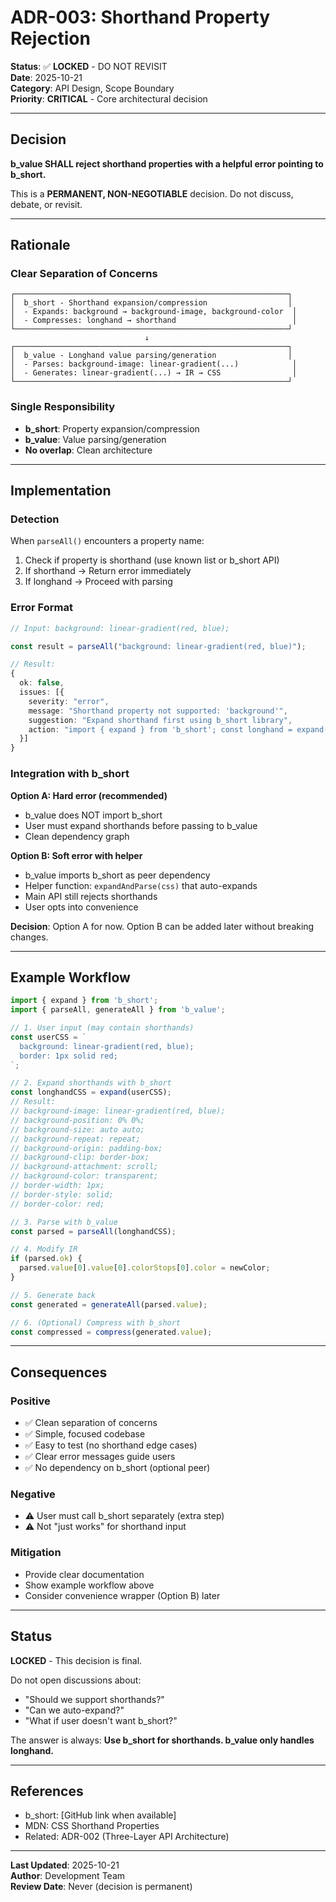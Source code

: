 # ADR-003: Shorthand Property Rejection

**Status**: ✅ **LOCKED** - DO NOT REVISIT  
**Date**: 2025-10-21  
**Category**: API Design, Scope Boundary  
**Priority**: **CRITICAL** - Core architectural decision

---

## Decision

**b_value SHALL reject shorthand properties with a helpful error pointing to b_short.**

This is a **PERMANENT, NON-NEGOTIABLE** decision. Do not discuss, debate, or revisit.

---

## Rationale

### Clear Separation of Concerns

```
┌─────────────────────────────────────────────────────────────┐
│  b_short - Shorthand expansion/compression                  │
│  - Expands: background → background-image, background-color  │
│  - Compresses: longhand → shorthand                          │
└─────────────────────────────────────────────────────────────┘
                              ↓
┌─────────────────────────────────────────────────────────────┐
│  b_value - Longhand value parsing/generation                │
│  - Parses: background-image: linear-gradient(...)            │
│  - Generates: linear-gradient(...) → IR → CSS                │
└─────────────────────────────────────────────────────────────┘
```

### Single Responsibility
- **b_short**: Property expansion/compression
- **b_value**: Value parsing/generation
- **No overlap**: Clean architecture

---

## Implementation

### Detection

When `parseAll()` encounters a property name:

1. Check if property is shorthand (use known list or b_short API)
2. If shorthand → Return error immediately
3. If longhand → Proceed with parsing

### Error Format

```typescript
// Input: background: linear-gradient(red, blue);

const result = parseAll("background: linear-gradient(red, blue)");

// Result:
{
  ok: false,
  issues: [{
    severity: "error",
    message: "Shorthand property not supported: 'background'",
    suggestion: "Expand shorthand first using b_short library",
    action: "import { expand } from 'b_short'; const longhand = expand('background: ...');"
  }]
}
```

### Integration with b_short

**Option A: Hard error (recommended)**
- b_value does NOT import b_short
- User must expand shorthands before passing to b_value
- Clean dependency graph

**Option B: Soft error with helper**
- b_value imports b_short as peer dependency
- Helper function: `expandAndParse(css)` that auto-expands
- Main API still rejects shorthands
- User opts into convenience

**Decision**: Option A for now. Option B can be added later without breaking changes.

---

## Example Workflow

```typescript
import { expand } from 'b_short';
import { parseAll, generateAll } from 'b_value';

// 1. User input (may contain shorthands)
const userCSS = `
  background: linear-gradient(red, blue);
  border: 1px solid red;
`;

// 2. Expand shorthands with b_short
const longhandCSS = expand(userCSS);
// Result:
// background-image: linear-gradient(red, blue);
// background-position: 0% 0%;
// background-size: auto auto;
// background-repeat: repeat;
// background-origin: padding-box;
// background-clip: border-box;
// background-attachment: scroll;
// background-color: transparent;
// border-width: 1px;
// border-style: solid;
// border-color: red;

// 3. Parse with b_value
const parsed = parseAll(longhandCSS);

// 4. Modify IR
if (parsed.ok) {
  parsed.value[0].value[0].colorStops[0].color = newColor;
}

// 5. Generate back
const generated = generateAll(parsed.value);

// 6. (Optional) Compress with b_short
const compressed = compress(generated.value);
```

---

## Consequences

### Positive
- ✅ Clean separation of concerns
- ✅ Simple, focused codebase
- ✅ Easy to test (no shorthand edge cases)
- ✅ Clear error messages guide users
- ✅ No dependency on b_short (optional peer)

### Negative
- ⚠️ User must call b_short separately (extra step)
- ⚠️ Not "just works" for shorthand input

### Mitigation
- Provide clear documentation
- Show example workflow above
- Consider convenience wrapper (Option B) later

---

## Status

**LOCKED** - This decision is final.

Do not open discussions about:
- "Should we support shorthands?"
- "Can we auto-expand?"
- "What if user doesn't want b_short?"

The answer is always: **Use b_short for shorthands. b_value only handles longhand.**

---

## References

- b_short: [GitHub link when available]
- MDN: CSS Shorthand Properties
- Related: ADR-002 (Three-Layer API Architecture)

---

**Last Updated**: 2025-10-21  
**Author**: Development Team  
**Review Date**: Never (decision is permanent)
